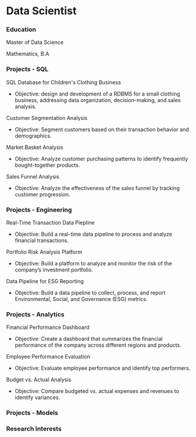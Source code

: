 # Data Scientist

### Education
Master of Data Science 

Mathematics, B.A

### Projects - SQL 
SQL Database for Children's Clothing Business
- Objective: design and development of a RDBMS for a small clothing business, addressing data organization, decision-making, and sales analysis.

Customer Segmentation Analysis
- Objective: Segment customers based on their transaction behavior and demographics.

Market Basket Analysis
- Objective: Analyze customer purchasing patterns to identify frequently bought-together products.

Sales Funnel Analysis
- Objective: Analyze the effectiveness of the sales funnel by tracking customer progression.

### Projects - Engineering 
Real-Time Transaction Data Piepline
- Objective: Build a real-time data pipeline to process and analyze financial transactions.

Portfolio Risk Analysis Platform
- Objective: Build a platform to analyze and monitor the risk of the company’s investment portfolio.

Data Pipeline for ESG Reporting
- Objective: Build a data pipeline to collect, process, and report Environmental, Social, and Governance (ESG) metrics.

### Projects - Analytics 
Financial Performance Dashboard
- Objective: Create a dashboard that summarizes the financial performance of the company across different regions and products.

Employee Performance Evaluation
- Objective: Evaluate employee performance and identify top performers.

Budget vs. Actual Analysis
- Objective: Compare budgeted vs. actual expenses and revenues to identify variances.

### Projects - Models 



### Research Interests
